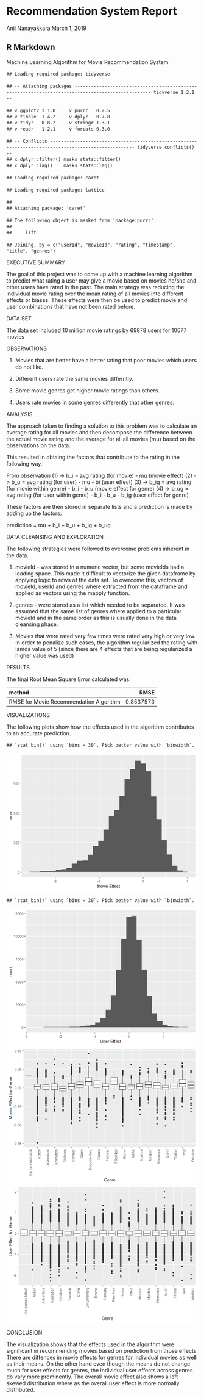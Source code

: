 Recommendation System Report
================
Anil Nanayakkara
March 1, 2019

R Markdown
----------

Machine Learning Algorithm for Movie Recommendation System

    ## Loading required package: tidyverse

    ## -- Attaching packages -------------------------------------------------------------------------------------------------- tidyverse 1.2.1 --

    ## v ggplot2 3.1.0     v purrr   0.2.5
    ## v tibble  1.4.2     v dplyr   0.7.8
    ## v tidyr   0.8.2     v stringr 1.3.1
    ## v readr   1.2.1     v forcats 0.3.0

    ## -- Conflicts ----------------------------------------------------------------------------------------------------- tidyverse_conflicts() --
    ## x dplyr::filter() masks stats::filter()
    ## x dplyr::lag()    masks stats::lag()

    ## Loading required package: caret

    ## Loading required package: lattice

    ## 
    ## Attaching package: 'caret'

    ## The following object is masked from 'package:purrr':
    ## 
    ##     lift

    ## Joining, by = c("userId", "movieId", "rating", "timestamp", "title", "genres")

EXECUTIVE SUMMARY

The goal of this project was to come up with a machine learning algorithm to predict what rating a user may give a movie based on movies he/she and other users have rated in the past. The main strategy was reducing the individual movie rating over the mean rating of all movies into different effects or biases. These effects were then be used to predict movie and user combinations that have not been rated before.

DATA SET

The data set included 10 million movie ratings by 69878 users for 10677 movies

OBSERVATIONS

1.  Movies that are better have a better rating that poor movies which users do not like.

2.  Different users rate the same movies differntly.

3.  Some movie genres get higher movie ratings than others.

4.  Users rate movies in some genres differently that other genres.

ANALYSIS

The approach taken to finding a solution to this problem was to calculate an average rating for all movies and then decompose the difference between the actual movie rating and the average for all all movies (mu) based on the observations on the data.

This resulted in obtaing the factors that contribute to the rating in the following way.

From observation (1) -&gt; b\_i = avg rating (for movie) - mu (movie effect) (2) -&gt; b\_u = avg rating (for user) - mu - bi (user effect) (3) -&gt; b\_ig = avg rating (for movie within genre) - b\_i - b\_u (movie effect for genre) (4) -&gt; b\_ug = avg rating (for user within genre) - b\_i - b\_u - b\_ig (user effect for genre)

These factors are then stored in separate lists and a prediction is made by adding up the factors:

prediction = mu + b\_i + b\_u + b\_ig + b\_ug

DATA CLEANSING AND EXPLORATION

The following strategies were followed to overcome problems inherent in the data.

1.  movieId - was stored in a numeric vector, but some movieIds had a leading space. This made it difficult to vectorize the given dataframe by applying logic to rows of the data set. To overcome this, vectors of movieId, userId and genres where extracted from the dataframe and applied as vectors using the mapply function.

2.  genres - were stored as a list which needed to be separated. It was assumed that the same list of genres where applied to a particular movieId and in the same order as this is usually done in the data cleansing phase.

3.  Movies that were rated very few times were rated very high or very low. In order to penalize such cases, the algorithm regularized the rating with lamda value of 5 (since there are 4 effects that are being regularized a higher value was used)

RESULTS

The final Root Mean Square Error calculated was:

| method                                  |       RMSE|
|:----------------------------------------|----------:|
| RMSE for Movie Recommendation Algorithm |  0.8537573|

VISUALIZATIONS

The following plots show how the effects used in the algorithm contributes to an accurate prediction.

    ## `stat_bin()` using `bins = 30`. Pick better value with `binwidth`.

![](RecommendationSystemGitHubReportReport_files/figure-markdown_github/pressure-1.png)

    ## `stat_bin()` using `bins = 30`. Pick better value with `binwidth`.

![](RecommendationSystemGitHubReportReport_files/figure-markdown_github/pressure-2.png)![](RecommendationSystemGitHubReportReport_files/figure-markdown_github/pressure-3.png)![](RecommendationSystemGitHubReportReport_files/figure-markdown_github/pressure-4.png)

CONCLUSION

The visualization shows that the effects used in the algorithm were significant in recommending movies based on prediction from those effects. There are diffences in movie effects for genres for individual movies as well as their means. On the other hand even though the means do not change much for user effects for genres, the individual user effects across genres do vary more prominently. The overall movie effect also shows a left skewed distribution where as the overall user effect is more normally distributed.

